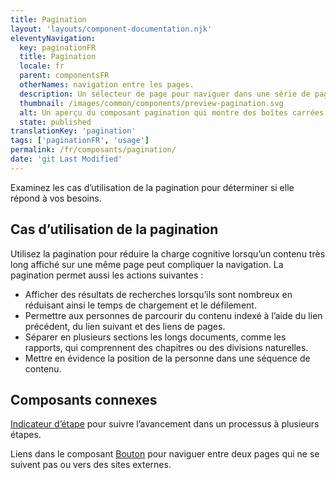 ```yaml
---
title: Pagination
layout: 'layouts/component-documentation.njk'
eleventyNavigation:
  key: paginationFR
  title: Pagination
  locale: fr
  parent: componentsFR
  otherNames: navigation entre les pages.
  description: Un sélecteur de page pour naviguer dans une série de page.
  thumbnail: /images/common/components/preview-pagination.svg
  alt: Un aperçu du composant pagination qui montre des boîtes carrées alignées horizontalement qui représentant les liens vers les pages. Les boîtes sont précédées d'une flèche vers la gauche représentant un lien vers la page précédante et suivies d'une flèche pointant vers la droite représentant le lien vers la prochaine page. Au milieu des boîtes on y voit trois petits points pour démontrer qu'il y a des liens disponibles non visibles.
  state: published
translationKey: 'pagination'
tags: ['paginationFR', 'usage']
permalink: /fr/composants/pagination/
date: 'git Last Modified'
---
```


Examinez les cas d’utilisation de la pagination pour déterminer si elle répond à vos besoins.

## Cas d’utilisation de la pagination

Utilisez la pagination pour réduire la charge cognitive lorsqu’un contenu très long affiché sur une même page peut compliquer la navigation. La pagination permet aussi les actions suivantes :

- Afficher des résultats de recherches lorsqu’ils sont nombreux en réduisant ainsi le temps de chargement et le défilement.
- Permettre aux personnes de parcourir du contenu indexé à l’aide du lien précédent, du lien suivant et des liens de pages.
- Séparer en plusieurs sections les longs documents, comme les rapports, qui comprennent des chapitres ou des divisions naturelles.
- Mettre en évidence la position de la personne dans une séquence de contenu.

<article class="bg-full-width bg-primary text-light pt-500 pb-400 my-500">
  <h2 class="mt-0 mb-400">Composants connexes</h2>

<a href="{{ links.stepper }}" class="link-light">Indicateur d’étape</a> pour suivre l’avancement dans un processus à plusieurs étapes.

Liens dans le composant <a href="{{ links.button }}" class="link-light">Bouton</a> pour naviguer entre deux pages qui ne se suivent pas ou vers des sites externes.

</article>
